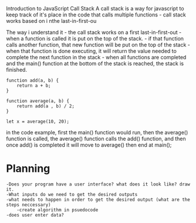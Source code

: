 Introduction to JavaScript Call Stack
A call stack is a way for javascript to keep track of it's place in the code that calls multiple functions
    - call stack works based on i nthe last-in-first-ou

The way i understand it
    - the call stack works on a first last-in-first-out
    - when a function is called it is put on the top of the stack.
    - if that function calls another function, that new function will be put on the top of the stack
    - when that function is done executing, it will return the value needed to complete the next function in the stack
    - when all functions are completed and the main() function at the bottom of the stack is reached, the stack is finished.

```
function add(a, b) {
    return a + b;
}

function average(a, b) {
    return add(a , b) / 2;
}

let x = average(10, 20);
```
in the code example, first the main() function would run, then the average() function is called, the average() function calls the add() function, and then once add() is completed it will move to average() then end at main();


# Planning
    -Does your program have a user interface? what does it look like? draw it.
    -What inputs do we need to get the desired outputs
    -what needs to happen in order to get the desired output (what are the steps neccessary)
        -create algorithm in psuedocode
    -does user enter data?